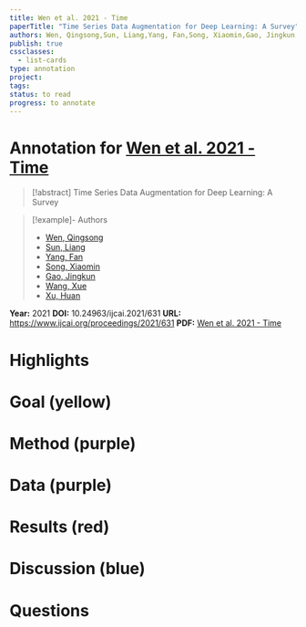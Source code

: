 ```yaml
---
title: Wen et al. 2021 - Time
paperTitle: "Time Series Data Augmentation for Deep Learning: A Survey"
authors: Wen, Qingsong,Sun, Liang,Yang, Fan,Song, Xiaomin,Gao, Jingkun,Wang, Xue,Xu, Huan
publish: true
cssclasses:
  - list-cards
type: annotation
project:
tags:
status: to read
progress: to annotate
---
```

# Annotation for [Wen et al. 2021 - Time](Papers/References/Wen%20et%20al.%202021%20-%20Time)

> [!abstract] Time Series Data Augmentation for Deep Learning: A Survey

> [!example]- Authors
> - [Wen, Qingsong](Wen%2C%20Qingsong)
> - [Sun, Liang](Sun%2C%20Liang)
> - [Yang, Fan](Yang%2C%20Fan)
> - [Song, Xiaomin](Song%2C%20Xiaomin)
> - [Gao, Jingkun](Gao%2C%20Jingkun)
> - [Wang, Xue](Wang%2C%20Xue)
> - [Xu, Huan](Xu%2C%20Huan)

**Year:** 2021
**DOI:** 10.24963/ijcai.2021/631
**URL:** https://www.ijcai.org/proceedings/2021/631
**PDF:** [Wen et al. 2021 - Time](Papers/PDFs/Wen%20et%20al.%202021%20-%20Time%20Series%20Data%20Augmentation%20for%20Deep%20Learning%20A%20Survey.pdf)

# Highlights


# Goal (yellow)


# Method (purple)


# Data (purple)


# Results (red)


# Discussion (blue)


# Questions

